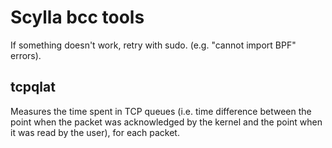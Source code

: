 # Scylla bcc tools

If something doesn't work, retry with sudo. (e.g. "cannot import BPF" errors).

## tcpqlat

Measures the time spent in TCP queues (i.e. time difference between the point when the packet was acknowledged by the kernel and the point when it was read by the user), for each packet.
